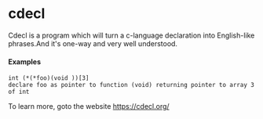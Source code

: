# cdecl

Cdecl is a program which will turn a c-language declaration into English-like phrases.And it's one-way and very well understood.

#### Examples
```
int (*(*foo)(void ))[3]
declare foo as pointer to function (void) returning pointer to array 3 of int
```

To learn more, goto the website https://cdecl.org/
